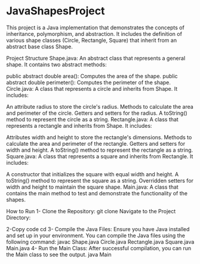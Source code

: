 # JavaShapesProject
This project is a Java implementation that demonstrates the concepts of inheritance, polymorphism, and abstraction. It includes the definition of various shape classes (Circle, Rectangle, Square) that inherit from an abstract base class Shape.

Project Structure
Shape.java: An abstract class that represents a general shape. It contains two abstract methods:

public abstract double area(): Computes the area of the shape.
public abstract double perimeter(): Computes the perimeter of the shape.
Circle.java: A class that represents a circle and inherits from Shape. It includes:

An attribute radius to store the circle's radius.
Methods to calculate the area and perimeter of the circle.
Getters and setters for the radius.
A toString() method to represent the circle as a string.
Rectangle.java: A class that represents a rectangle and inherits from Shape. It includes:

Attributes width and height to store the rectangle's dimensions.
Methods to calculate the area and perimeter of the rectangle.
Getters and setters for width and height.
A toString() method to represent the rectangle as a string.
Square.java: A class that represents a square and inherits from Rectangle. It includes:

A constructor that initializes the square with equal width and height.
A toString() method to represent the square as a string.
Overridden setters for width and height to maintain the square shape.
Main.java: A class that contains the main method to test and demonstrate the functionality of the shapes.

How to Run
1- Clone the Repository:
  git clone <repository-url>
Navigate to the Project Directory:


2-Copy code
  cd <project-directory>
3- Compile the Java Files: Ensure you have Java installed and set up in your environment. You can compile the Java files using the following command:
  javac Shape.java Circle.java Rectangle.java Square.java Main.java
4- Run the Main Class: After successful compilation, you can run the Main class to see the output.
  java Main


  
